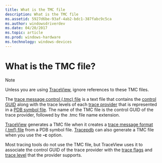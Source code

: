 ```yaml
---
title: What is the TMC file
description: What is the TMC file
ms.assetid: 5927d6be-93af-4ab2-bdc1-387fabc9c5ca
ms.author: windowsdriverdev
ms.date: 04/20/2017
ms.topic: article
ms.prod: windows-hardware
ms.technology: windows-devices
---
```


# What is the TMC file?

> [!NOTE]
> Unless you are using [TraceView](traceview.md), ignore references to these TMC files.

The [trace message control (.tmc) file](trace-message-control-file.md) is a text file that contains the [control GUID](control-guid.md) along with the trace levels of each [trace provider](trace-provider.md) that is represented in a [PDB symbol file](pdb-symbol-files.md). The name of the TMC file is the control GUID of the trace provider, followed by the .tmc file name extension.

[TraceView](traceview.md) generates a TMC file when it creates a [trace message format (.tmf) file](trace-message-format-file.md) from a PDB symbol file. [Tracepdb](tracepdb.md) can also generate a TMC file when you use the **-c** option.

Most tracing tools do not use the TMC file, but TraceView uses it to associate the control GUID of the trace provider with the [trace flags](trace-flags.md) and [trace level](trace-level.md) that the provider supports.
